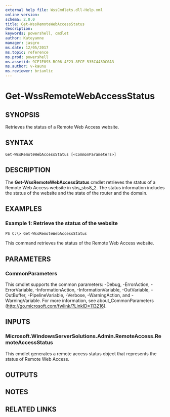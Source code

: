 ```yaml
---
external help file: WssCmdlets.dll-Help.xml
online version: 
schema: 2.0.0
title: Get-WssRemoteWebAccessStatus
description: 
keywords: powershell, cmdlet
author: Kateyanne
manager: jasgro
ms.date: 12/05/2017
ms.topic: reference
ms.prod: powershell
ms.assetid: 9CE1E093-BC06-4F23-8ECE-535C443DC0A3
ms.author: v-kaunu
ms.reviewer: brianlic
---
```


# Get-WssRemoteWebAccessStatus

## SYNOPSIS
Retrieves the status of a Remote Web Access website.

## SYNTAX

```
Get-WssRemoteWebAccessStatus [<CommonParameters>]
```

## DESCRIPTION
The **Get-WssRemoteWebAccessStatus** cmdlet retrieves the status of a Remote Web Access website in sbs_sbs8_2.
The status information includes the status of the website and the state of the router and the domain.

## EXAMPLES

### Example 1: Retrieve the status of the website
```
PS C:\> Get-WssRemoteWebAccessStatus
```

This command retrieves the status of the Remote Web Access website.

## PARAMETERS

### CommonParameters
This cmdlet supports the common parameters: -Debug, -ErrorAction, -ErrorVariable, -InformationAction, -InformationVariable, -OutVariable, -OutBuffer, -PipelineVariable, -Verbose, -WarningAction, and -WarningVariable. For more information, see about_CommonParameters (http://go.microsoft.com/fwlink/?LinkID=113216).

## INPUTS

### Microsoft.WindowsServerSolutions.Admin.RemoteAccess.RemoteAccessStatus
This cmdlet generates a remote access status object that represents the status of Remote Web Access.

## OUTPUTS

## NOTES

## RELATED LINKS

